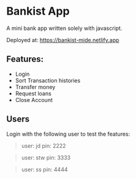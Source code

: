 # Bankist App

A mini bank app written solely with javascript.

Deployed at: https://bankist-mide.netlify.app

## Features:

- Login
- Sort Transaction histories
- Transfer money
- Request loans
- Close Account

## Users

Login with the following user to test the features:

> user: jd
> pin: 2222

> user: stw
> pin: 3333

> user: ss
> pin: 4444
